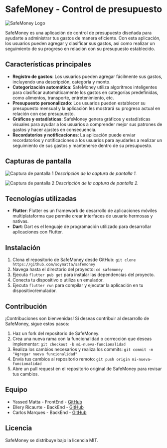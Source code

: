 # SafeMoney - Control de presupuesto

![SafeMoney Logo](https://example.com/safemoney-logo.png)

SafeMoney es una aplicación de control de presupuesto diseñada para ayudarte a administrar tus gastos de manera eficiente. Con esta aplicación, los usuarios pueden agregar y clasificar sus gastos, así como realizar un seguimiento de su progreso en relación con su presupuesto establecido.

## Características principales

- **Registro de gastos**: Los usuarios pueden agregar fácilmente sus gastos, incluyendo una descripción, categoría y monto.
- **Categorización automática**: SafeMoney utiliza algoritmos inteligentes para clasificar automáticamente los gastos en categorías predefinidas, como alimentos, transporte, entretenimiento, etc.
- **Presupuesto personalizado**: Los usuarios pueden establecer su presupuesto mensual y la aplicación les mostrará su progreso actual en relación con ese presupuesto.
- **Gráficos y estadísticas**: SafeMoney genera gráficos y estadísticas visuales para ayudar a los usuarios a comprender mejor sus patrones de gastos y hacer ajustes en consecuencia.
- **Recordatorios y notificaciones**: La aplicación puede enviar recordatorios y notificaciones a los usuarios para ayudarles a realizar un seguimiento de sus gastos y mantenerse dentro de su presupuesto.

## Capturas de pantalla

![Captura de pantalla 1](https://example.com/safemoney-screenshot1.png)
*Descripción de la captura de pantalla 1.*

![Captura de pantalla 2](https://example.com/safemoney-screenshot2.png)
*Descripción de la captura de pantalla 2.*

## Tecnologías utilizadas

- **Flutter**: Flutter es un framework de desarrollo de aplicaciones móviles multiplataforma que permite crear interfaces de usuario hermosas y nativas.
- **Dart**: Dart es el lenguaje de programación utilizado para desarrollar aplicaciones con Flutter.

## Instalación

1. Clona el repositorio de SafeMoney desde GitHub: `git clone https://github.com/soymatta/safemoney`
2. Navega hasta el directorio del proyecto: `cd safemoney`
3. Ejecuta `flutter pub get` para instalar las dependencias del proyecto.
4. Conecta tu dispositivo o utiliza un emulador.
5. Ejecuta `flutter run` para compilar y ejecutar la aplicación en tu dispositivo/emulador.

## Contribución

¡Contribuciones son bienvenidas! Si deseas contribuir al desarrollo de SafeMoney, sigue estos pasos:

1. Haz un fork del repositorio de SafeMoney.
2. Crea una nueva rama con la funcionalidad o corrección que deseas implementar: `git checkout -b mi-nueva-funcionalidad`
3. Realiza los cambios necesarios y realiza los commits: `git commit -m "Agregar nueva funcionalidad"`
4. Envía tus cambios al repositorio remoto: `git push origin mi-nueva-funcionalidad`
5. Abre un pull request en el repositorio original de SafeMoney para revisar tus cambios.

## Equipo

- Yassed Matta - FrontEnd - [GitHub](https://github.com/soymatta)
- Ellery Ricaurte - BackEnd - [GitHub](https://github.com/ellery25)
- Carlos Marques - BackEnd - [GitHub](https://github.com/shago420)

## Licencia

SafeMoney se distribuye bajo la licencia MIT.
